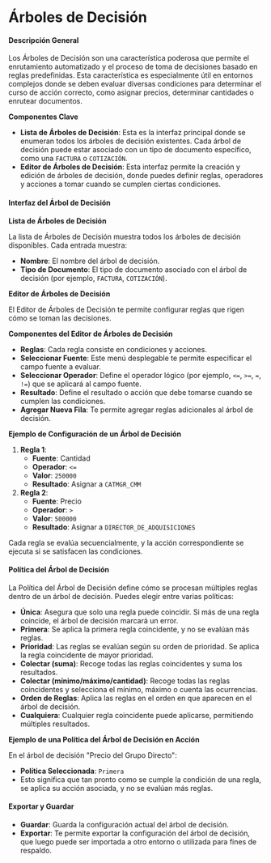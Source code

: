 # Árboles de Decisión

#### Descripción General

Los Árboles de Decisión son una característica poderosa que permite el enrutamiento automatizado y el proceso de toma de decisiones basado en reglas predefinidas. Esta característica es especialmente útil en entornos complejos donde se deben evaluar diversas condiciones para determinar el curso de acción correcto, como asignar precios, determinar cantidades o enrutear documentos.

**Componentes Clave**

* **Lista de Árboles de Decisión**: Esta es la interfaz principal donde se enumeran todos los árboles de decisión existentes. Cada árbol de decisión puede estar asociado con un tipo de documento específico, como una `FACTURA` o `COTIZACIÓN`.
* **Editor de Árboles de Decisión**: Esta interfaz permite la creación y edición de árboles de decisión, donde puedes definir reglas, operadores y acciones a tomar cuando se cumplen ciertas condiciones.

#### Interfaz del Árbol de Decisión

**Lista de Árboles de Decisión**

La lista de Árboles de Decisión muestra todos los árboles de decisión disponibles. Cada entrada muestra:

* **Nombre**: El nombre del árbol de decisión.
* **Tipo de Documento**: El tipo de documento asociado con el árbol de decisión (por ejemplo, `FACTURA`, `COTIZACIÓN`).

**Editor de Árboles de Decisión**

El Editor de Árboles de Decisión te permite configurar reglas que rigen cómo se toman las decisiones.

**Componentes del Editor de Árboles de Decisión**

* **Reglas**: Cada regla consiste en condiciones y acciones.
* **Seleccionar Fuente**: Este menú desplegable te permite especificar el campo fuente a evaluar.
* **Seleccionar Operador**: Define el operador lógico (por ejemplo, `<=`, `>=`, `=`, `!=`) que se aplicará al campo fuente.
* **Resultado**: Define el resultado o acción que debe tomarse cuando se cumplen las condiciones.
* **Agregar Nueva Fila**: Te permite agregar reglas adicionales al árbol de decisión.

**Ejemplo de Configuración de un Árbol de Decisión**

1. **Regla 1**:
   * **Fuente**: Cantidad
   * **Operador**: `<=`
   * **Valor**: `250000`
   * **Resultado**: Asignar a `CATMGR_CMM`
2. **Regla 2**:
   * **Fuente**: Precio
   * **Operador**: `>`
   * **Valor**: `500000`
   * **Resultado**: Asignar a `DIRECTOR_DE_ADQUISICIONES`

Cada regla se evalúa secuencialmente, y la acción correspondiente se ejecuta si se satisfacen las condiciones.

#### Política del Árbol de Decisión

La Política del Árbol de Decisión define cómo se procesan múltiples reglas dentro de un árbol de decisión. Puedes elegir entre varias políticas:

* **Única**: Asegura que solo una regla puede coincidir. Si más de una regla coincide, el árbol de decisión marcará un error.
* **Primera**: Se aplica la primera regla coincidente, y no se evalúan más reglas.
* **Prioridad**: Las reglas se evalúan según su orden de prioridad. Se aplica la regla coincidente de mayor prioridad.
* **Colectar (suma)**: Recoge todas las reglas coincidentes y suma los resultados.
* **Colectar (mínimo/máximo/cantidad)**: Recoge todas las reglas coincidentes y selecciona el mínimo, máximo o cuenta las ocurrencias.
* **Orden de Reglas**: Aplica las reglas en el orden en que aparecen en el árbol de decisión.
* **Cualquiera**: Cualquier regla coincidente puede aplicarse, permitiendo múltiples resultados.

**Ejemplo de una Política del Árbol de Decisión en Acción**

En el árbol de decisión "Precio del Grupo Directo":

* **Política Seleccionada**: `Primera`
* Esto significa que tan pronto como se cumple la condición de una regla, se aplica su acción asociada, y no se evalúan más reglas.

#### Exportar y Guardar

* **Guardar**: Guarda la configuración actual del árbol de decisión.
* **Exportar**: Te permite exportar la configuración del árbol de decisión, que luego puede ser importada a otro entorno o utilizada para fines de respaldo.
